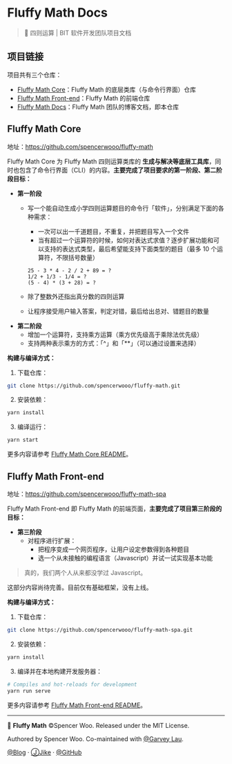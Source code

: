 # Fluffy Math Docs

> 🔢 四则运算 | BIT 软件开发团队项目文档

## 项目链接

项目共有三个仓库：
- [Fluffy Math Core](https://github.com/spencerwooo/fluffy-math)：Fluffy Math 的底层类库（与命令行界面）仓库
- [Fluffy Math Front-end](https://github.com/spencerwooo/fluffy-math-spa)：Fluffy Math 的前端仓库
- [Fluffy Math Docs](https://github.com/spencerwooo/fluffy-math-docs)：Fluffy Math 团队的博客文档，即本仓库

## Fluffy Math Core

地址：<https://github.com/spencerwooo/fluffy-math>

Fluffy Math Core 为 Fluffy Math 四则运算类库的 **生成与解决等底层工具库**，同时也包含了命令行界面（CLI）的内容。**主要完成了项目要求的第一阶段、第二阶段目标：**

- **第一阶段**
  - 写一个能自动生成小学四则运算题目的命令行「软件」，分别满足下面的各种需求：

    - 一次可以出一千道题目，不重复，并把题目写入一个文件
    - 当有超过一个运算符的时候，如何对表达式求值？逐步扩展功能和可以支持的表达式类型，最后希望能支持下面类型的题目（最多 10 个运算符，不限括号数量）
    ```
    25 - 3 * 4 - 2 / 2 + 89 = ?
    1/2 + 1/3 - 1/4 = ?
    (5 - 4) * (3 + 28) = ?
    ```
  - 除了整数外还指出真分数的四则运算
  - 让程序接受用户输入答案，判定对错，最后给出总对、错题目的数量
- **第二阶段**
  - 增加一个运算符，支持乘方运算（乘方优先级高于乘除法优先级）
  - 支持两种表示乘方的方式：「^」和「**」（可以通过设置来选择）

**构建与编译方式：**

1. 下载仓库：

```bash
git clone https://github.com/spencerwooo/fluffy-math.git
```

2. 安装依赖：

```bash
yarn install
```

3. 编译运行：

```bash
yarn start
```

更多内容请参考 [Fluffy Math Core README](https://github.com/spencerwooo/fluffy-math#%E7%BC%96%E8%AF%91)。

## Fluffy Math Front-end

地址：<https://github.com/spencerwooo/fluffy-math-spa>

Fluffy Math Front-end 即 Fluffy Math 的前端页面，**主要完成了项目第三阶段的目标：**

- **第三阶段**
  - 对程序进行扩展：
    - 把程序变成一个网页程序，让用户设定参数得到各种题目
    - 选一个从未接触的编程语言（Javascript）并试一试实现基本功能

> 真的，我们两个人从来都没学过 Javascript。

这部分内容尚待完善。目前仅有基础框架，没有上线。

**构建与编译方式：**

1. 下载仓库：

```bash
git clone https://github.com/spencerwooo/fluffy-math-spa.git
```

2. 安装依赖：

```bash
yarn install
```

3. 编译并在本地构建开发服务器：

```bash
# Compiles and hot-reloads for development
yarn run serve
```

更多内容请参考 [Fluffy Math Front-end README](https://github.com/spencerwooo/fluffy-math-spa)。

---

🔢 **Fluffy Math** ©Spencer Woo. Released under the MIT License.

Authored by Spencer Woo. Co-maintained with [@Garvey Lau](https://github.com/Garvey98).

[@Blog](https://spencerwoo.com/) · [ⒿJike](https://web.okjike.com/user/4DDA0425-FB41-4188-89E4-952CA15E3C5E/post) · [@GitHub](https://github.com/spencerwooo)
